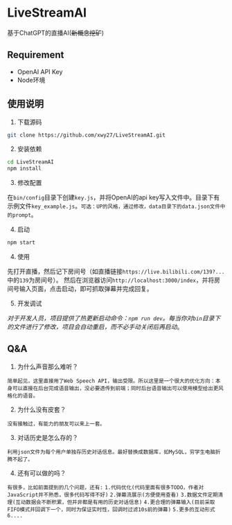 # LiveStreamAI

基于ChatGPT的直播AI(~~新概念挖矿~~)

## Requirement

- OpenAI API Key
- Node环境

## 使用说明

1. 下载源码

```bash
git clone https://github.com/xwy27/LiveStreamAI.git
```

2. 安装依赖

```bash
cd LiveStreamAI
npm install
```

3. 修改配置

在`bin/config`目录下创建`key.js`，并将OpenAI的api key写入文件中。目录下有示例文件`key_example.js`。`可选：UP的风格，通过修改，data目录下的data.json文件中的prompt`。

4. 启动

```bash
npm start
```

4. 使用

先打开直播，然后记下房间号（如直播链接`https://live.bilibili.com/139?...`中的`139`为房间号）。
然后在浏览器访问`http://localhost:3000/index`，并将房间号输入页面，点击启动，即可抓取弹幕并完成回复。

5. 开发调试

*对于开发人员，项目提供了热更新启动命令：`npm run dev`。每当你对`bin`目录下的文件进行了修改，项目会自动重启，而不必手动关闭后再启动*。

## Q&A

1. 为什么声音那么难听？

  `简单起见，这里直接用了Web Speech API，输出受限。所以这里是一个很大的优化方向：本身可以直接在后台完成语音输出，没必要透传到前端；同时后台语音输出可以使用模型给出更风格化的语音。`

2. 为什么没有皮套？

  `没有接触过，有能力的朋友可以来上一套。`

3. 对话历史是怎么存的？

  `利用json文件为每个用户单独存历史对话信息。最好替换成数据库，如MySQL，穷学生电脑折腾不起了。`

4. 还有可以做的吗？

  `有很多，比如前面提到的几个问题，还有:`
  `1.代码优化(代码里面有很多TODO，作者对JavaScript并不熟悉，很多代码写得不好)`
  `2.弹幕流展示(方便使用查看)`
  `3.数据文件定期清理(互动数据会不断积累，但并非都是有用的历史对话信息)`
  `4.更合理的弹幕输入(目前采取FIFO模式并回调下一个，同时为保证实时性，回调时过滤10s前的弹幕)`
  `5.更多的互动形式`
  `6....`
